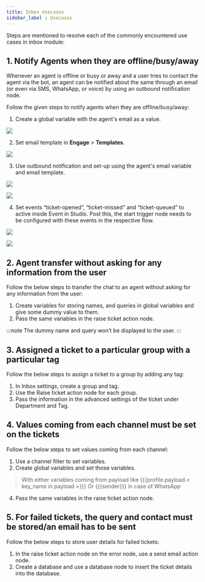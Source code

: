 ```yaml
---
title: Inbox Usecases
sidebar_label : Usecases
---
```


Steps are mentioned to resolve each of the commonly encountered use cases in inbox module:

## 1. Notify Agents when they are offline/busy/away

Whenever an agent is offline or busy or away and a user tries to contact the agent via the bot, an agent can be notified about the same through an email (or even via SMS, WhatsApp, or voice) by using an outbound notification node.

Follow the given steps to notify agents when they are offline/busy/away:

  

1. Create a global variable with the agent's email as a value.

![](https://lh6.googleusercontent.com/vQRLirReKG5_CmQ9_XJ_Lfioe-VHlKfM9U_pPbgpotrnmJCVNT-qJY1VjurSf9iV42OkMxNnXxJLnDB5FMfOZzAMJn8VeUbv44Y0HSEn9GdovPmQ6NFxA8J4Dxq0DHtGggIsCuKS_jmRAp-4gav67nJ4fcEKGwheQqPIwlqcxIFJh6kkehpT2sfq5A)

  

2. Set email template in **Engage** > **Templates**.

  

![](https://lh5.googleusercontent.com/T4VQiDxm_WriD9W-NEWwA6ob8yaIVbqr9ATWwaCxReLrPII-Y_9VO1XQnKLOhhDHEGYRZNOF63TjLinbnEkfE6RrmfozfTbH8Y2eWLrcFlmGzluCsQzHzKMaUSw-MZDJlDuB8Z5TMDrBuvhUtP5QgvxIRf3kCgHcBhuCsCRMnU_T8EK5cGLZOW9GhQ)

  

3. Use outbound notification and set-up using the agent's email variable and email template.

  

![](https://lh5.googleusercontent.com/X-75omKzbvhqf5Gi-SKn00e2sH5V78VYU2CYVuROCfEDVi3cdlULP8ClptVUK_kkLVoTKl-bn8Lz_eXImTqlGo3JsF23F8OP-20J4iNJzuh61rdouwE0VNJRgreCXAy1oMmM2FQxkWeEQMJeo5zRjxPPpho72spdFQnnsLrJPamktL0CK-9oSxf-nw)

  

![](https://lh4.googleusercontent.com/zSeNc5mAAvY1XvJ9m-li6vycVut_phv0iHySY_iln_J4lCMYiDnrtiHCPNt-WeFw_E6R6sarw5GCwiy-2sU2tFA6gMEs7YxlkS16NulYThqSW59vmRdnErHBjedIrBkHIj-6vlugePGhdpN-XoJXsduEnLabLvz1SbK9JffNUbtUNkkXelMCGMQLvQ)

4. Set events “ticket-opened”, “ticket-missed” and “ticket-queued” to active inside Event in Studio. Post this, the start trigger node needs to be configured with these events in the respective flow.

![](https://lh6.googleusercontent.com/hsj0OGeogoz2L8Tdn6q_eOPNWO2ruxEHOiU3DVB86A2xf3F4jWJw0YgGrwoUgTUv5hadyP4I4zN-ILbB_-RBXLh7U8HEjWUg3n1-v_S9DIza5KMsRsuPX7845Er7r-0tdVVu5Ue2HzZ0CdJR9vYuO2ZC1hUXl7pBDV4luZWTYkX6soV54Zf3_e1MzQ)

![](https://lh5.googleusercontent.com/cQjs9yS06jIohN4vHz2QMV5Oi9TM613S_eX0U4OGs_1qDK-E_vjbb1HgcB181w1rXawrbW7_MxX882BAGFE47fQS6REIf0WSTeiQJH1UKaJfLz1AKF1-vgiywAHzUUM-OS-jczk0Lks7PkSNoR1qo_d2Y84dV7hemMHVyiUr5a1hdxx9IRxcwYcP0g)

## 2. Agent transfer without asking for any information from the user

Follow the below steps to transfer the chat to an agent without asking for any information from the user:

1. Create variables for storing names, and queries in global variables and give some dummy value to them.
2. Pass the same variables in the raise ticket action node.

:::note
The dummy name and query won’t be displayed to the user.
:::

  

## 3. Assigned a ticket to a particular group with a particular tag

  Follow the below steps to assign a ticket to a group by adding any tag:

1. In Inbox settings, create a group and tag.
2. Use the Raise ticket action node for each group.
3. Pass the information in the advanced settings of the ticket under Department and Tag.


## 4. Values coming from each channel must be set on the tickets

   Follow the below steps to set values coming from each channel:
1. Use a channel filter to set variables.
2. Create global variables and set those variables.

> With either variables coming from payload like {{{profile.payload.< key_name in payload >}}} Or {{{sender}}} in case of WhatsApp

4. Pass the same variables in the raise ticket action node.



## 5. For failed tickets, the query and contact must be stored/an email has to be sent

  Follow the below steps to store user details for failed tickets:

1. In the raise ticket action node on the error node, use a send email action node.
2. Create a database and use a database node to insert the ticket details into the database.